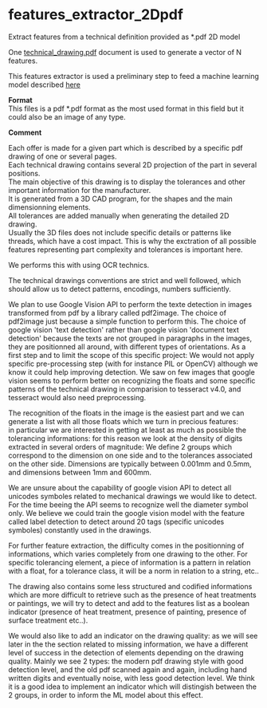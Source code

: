 # features_extractor_2Dpdf
Extract features from a technical definition provided as *.pdf 2D model  

One [technical_drawing.pdf](./samples/sample1.pdf) document is used to generate a vector of N features.  

This features extractor is used a preliminary step to feed a machine learning model described [here](../../../predict_manufacturing_costs/README.md)   

**Format**  
This files is a pdf \*.pdf format as the most used format in this field but it could also be an image of any type.   

**Comment**   

Each offer is made for a given part which is described by a specific pdf drawing of one or several pages.  
Each technical drawing contains several 2D projection of the part in several positions.  
The main objective of this drawing is to display the tolerances and other important information for the manufacturer.  
It is generated from a 3D CAD program, for the shapes and the main dimensionning elements.  
All tolerances are added manually when generating the detailed 2D drawing.  
Usually the 3D files does not include specific details or patterns like threads, which have a cost impact.
This is why the exctration of all possible features representing part complexity and tolerances is important here.  

We performs this with using OCR technics.

The technical drawings conventions are strict and well followed, which should allow us to detect patterns, encodings, numbers sufficiently.

We plan to use Google Vision API to perform the texte detection in images transformed from pdf by a library called pdf2image.
The choice of pdf2image just because a simple function to perform this.
The choice of google vision 'text detection' rather than google vision 'document text detection' because the texts are not grouped in paragraphs in the images, they are positionned all around, with different types of orientations. As a first step and to limit the scope of this specific project: We would not apply specific pre-processing step (with for instance PIL or OpenCV) although we know it could help improving detection. We saw on few images that google vision seems to perform better on recognizing the floats and some specific patterns of the technical drawing in comparision to tesseract v4.0, and tesseract would also need preprocessing.  

The recognition of the floats in the image is the easiest part and we can generate a list with all those floats which we turn in precious features:  
in particular we are interested in getting at least as much as possible the tolerancing informations: for this reason we look at the density of digits extracted in several orders of magnitude: We define 2 groups which correspond to the dimension on one side and to the tolerances associated on the other side. Dimensions are typically between 0.001mm and 0.5mm, and dimensions between 1mm and 600mm.  

We are unsure about the capability of google vision API to detect all unicodes symboles related to mechanical drawings we would like to detect. For the time beeing the API seems to recognize well the diameter symbol only. We believe we could train the google vision model with the feature called label detection to detect around 20 tags (specific unicodes symboles) constantly used in the drawings.  

For further feature extraction, the difficulty comes in the positionning of informations, which varies completely from one drawing to the other. For specific tolerancing element, a piece of information is a pattern in relation with a float, for a tolerance class, it will be a norm in relation to a string, etc.. 

The drawing also contains some less structured and codified informations which are more difficult to retrieve such as the presence of heat treatments or paintings, we will try to detect and add to the features list as a boolean indicator (presence of heat treatment, presence of painting, presence of surface treatment etc..).  

We would also like to add an indicator on the drawing quality: as we will see later in the the section related to missing information, we have a different level of success in the detection of elements depending on the drawing quality. Mainly we see 2 types: the modern pdf drawing style with good detection level, and the old pdf scanned again and again, including hand written digits and eventually noise, with less good detection level. We think it is a good idea to implement an indicator which will distingish between the 2 groups, in order to inform the ML model about this effect.